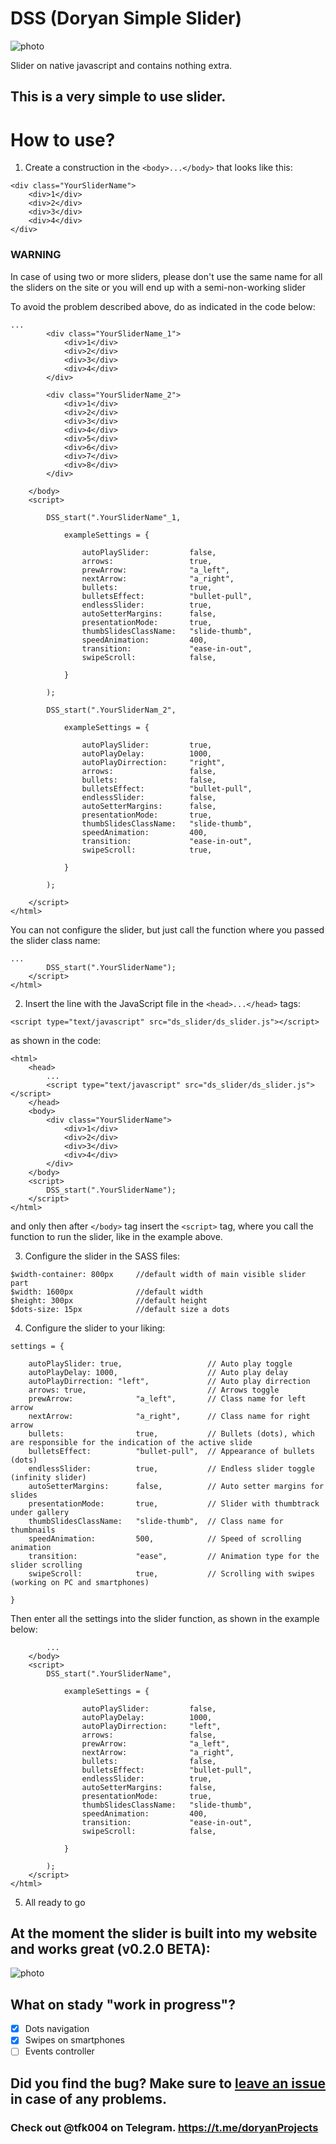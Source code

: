 # DSS (Doryan Simple Slider)

![photo](png/dss.png)

Slider on native javascript and contains nothing extra.

## This is a very simple to use slider.

# How to use?

1. Create a construction in the ```<body>...</body>``` that looks like this:

```
<div class="YourSliderName">
    <div>1</div>
    <div>2</div>
    <div>3</div>
    <div>4</div>
</div>
```
### WARNING


In case of using two or more sliders, please don't use the same name for all the sliders on the site or you will end up with a semi-non-working slider

To avoid the problem described above, do as indicated in the code below:
```
...
        <div class="YourSliderName_1">
            <div>1</div>
            <div>2</div>
            <div>3</div>
            <div>4</div>
        </div>

        <div class="YourSliderName_2">
            <div>1</div>
            <div>2</div>
            <div>3</div>
            <div>4</div>
            <div>5</div>
            <div>6</div>
            <div>7</div>
            <div>8</div>
        </div>

    </body>
    <script>
    
        DSS_start(".YourSliderName"_1,
        
            exampleSettings = {

                autoPlaySlider:         false,
                arrows:                 true,
                prewArrow:              "a_left",
                nextArrow:              "a_right",
                bullets:                true,
                bulletsEffect:          "bullet-pull",
                endlessSlider:          true,
                autoSetterMargins:      false,
                presentationMode:       true,
                thumbSlidesClassName:   "slide-thumb",
                speedAnimation:         400,
                transition:             "ease-in-out",
                swipeScroll:            false,
                
            }
        
        );

        DSS_start(".YourSliderNam_2",
        
            exampleSettings = {

                autoPlaySlider:         true,
                autoPlayDelay:          1000,
                autoPlayDirrection:     "right",
                arrows:                 false,
                bullets:                false,
                bulletsEffect:          "bullet-pull",
                endlessSlider:          false,
                autoSetterMargins:      false,
                presentationMode:       true,
                thumbSlidesClassName:   "slide-thumb",
                speedAnimation:         400,
                transition:             "ease-in-out",
                swipeScroll:            true,
                
            }
        
        );

    </script>
</html>
```
You can not configure the slider, but just call the function where you passed the slider class name:

```
...
        DSS_start(".YourSliderName");
    </script>
</html>
```

2. Insert the line with the JavaScript file in the ```<head>...</head>``` tags:

```
<script type="text/javascript" src="ds_slider/ds_slider.js"></script>
```
as shown in the code:

```
<html>
    <head>
        ...
        <script type="text/javascript" src="ds_slider/ds_slider.js"></script>
    </head>
    <body>
        <div class="YourSliderName">
            <div>1</div>
            <div>2</div>
            <div>3</div>
            <div>4</div>
        </div>
    </body>
    <script>
        DSS_start(".YourSliderName");
    </script>
</html>
```
and only then after ```</body>``` tag insert the ```<script>``` tag, where you call the function to run the slider, like in the example above.

3. Configure the slider in the SASS files:

```
$width-container: 800px     //default width of main visible slider part 
$width: 1600px              //default width
$height: 300px              //default height
$dots-size: 15px            //default size a dots
```

4. Configure the slider to your liking:
```
settings = {

    autoPlaySlider: true,                   // Auto play toggle
    autoPlayDelay: 1000,                    // Auto play delay
    autoPlayDirrection: "left",             // Auto play dirrection
    arrows: true,                           // Arrows toggle
    prewArrow:              "a_left",       // Class name for left arrow
    nextArrow:              "a_right",      // Class name for right arrow
    bullets:                true,           // Bullets (dots), which are responsible for the indication of the active slide
    bulletsEffect:          "bullet-pull",  // Appearance of bullets (dots)
    endlessSlider:          true,           // Endless slider toggle (infinity slider)
    autoSetterMargins:      false,          // Auto setter margins for slides
    presentationMode:       true,           // Slider with thumbtrack under gallery
    thumbSlidesClassName:   "slide-thumb",  // Class name for thumbnails
    speedAnimation:         500,            // Speed of scrolling animation
    transition:             "ease",         // Animation type for the slider scrolling
    swipeScroll:            true,           // Scrolling with swipes (working on PC and smartphones)

}
```
Then enter all the settings into the slider function, as shown in the example below:
```
        ...
    </body>
    <script>
        DSS_start(".YourSliderName",
        
            exampleSettings = {

                autoPlaySlider:         false,
                autoPlayDelay:          1000,
                autoPlayDirrection:     "left",
                arrows:                 false,
                prewArrow:              "a_left",
                nextArrow:              "a_right",
                bullets:                false,
                bulletsEffect:          "bullet-pull",
                endlessSlider:          true,
                autoSetterMargins:      false,
                presentationMode:       true,
                thumbSlidesClassName:   "slide-thumb",
                speedAnimation:         400,
                transition:             "ease-in-out",
                swipeScroll:            false,
                
            }
        
        );
    </script>
</html>
```
5. All ready to go

## At the moment the slider is built into my website and works great (v0.2.0 BETA):

![photo](pic/site_update.png)

## What on stady "work in progress"?

- [X] Dots navigation
- [X] Swipes on smartphones
- [ ] Events controller

## Did you find the bug? Make sure to [leave an issue](https://github.com/doryan04/DSS/issues/new) in case of any problems.

### Check out @tfk004 on Telegram. https://t.me/doryanProjects
